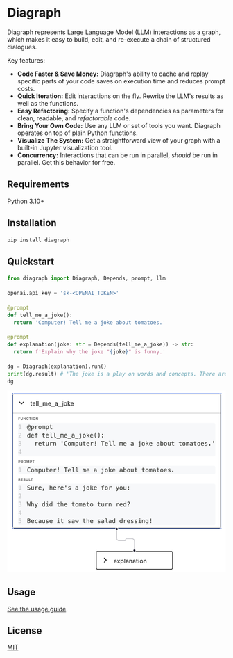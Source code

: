 # Diagraph

Diagraph represents Large Language Model (LLM) interactions as a graph, which makes it easy to build, edit, and re-execute a chain of structured dialogues.

Key features:

- **Code Faster & Save Money:** Diagraph's ability to cache and replay specific parts of your code saves on execution time and reduces prompt costs.
- **Quick Iteration:** Edit interactions on the fly. Rewrite the LLM's results as well as the functions.
- **Easy Refactoring:** Specify a function's dependencies as parameters for clean, readable, and _refactorable_ code.
- **Bring Your Own Code:** Use any LLM or set of tools you want. Diagraph operates on top of plain Python functions.
- **Visualize The System:** Get a straightforward view of your graph with a built-in Jupyter visualization tool.
- **Concurrency:** Interactions that can be run in parallel, _should_ be run in parallel. Get this behavior for free.

## Requirements

Python 3.10+

## Installation

```bash
pip install diagraph
```

## Quickstart

```python
from diagraph import Diagraph, Depends, prompt, llm

openai.api_key = 'sk-<OPENAI_TOKEN>'

@prompt
def tell_me_a_joke():
  return 'Computer! Tell me a joke about tomatoes.'

@prompt
def explanation(joke: str = Depends(tell_me_a_joke)) -> str:
  return f'Explain why the joke "{joke}" is funny.'

dg = Diagraph(explanation).run()
print(dg.result) # 'The joke is a play on words and concepts. There are two main ideas that make it humorous...
dg
```

![Quickstart visualization](https://raw.githubusercontent.com/thekevinscott/Diagraph/main/assets/quickstart.png)

## Usage

[See the usage guide](https://github.com/thekevinscott/Diagraph/blob/main/docs/usage.md).

## License

[MIT](https://github.com/thekevinscott/Diagraph/blob/main/LICENSE)
